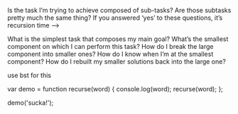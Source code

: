 Is the task I’m trying to achieve composed of sub-tasks?
Are those subtasks pretty much the same thing?
If you answered ‘yes’ to these questions, it’s recursion time -->

What is the simplest task that composes my main goal?
What’s the smallest component on which I can perform this task?
How do I break the large component into smaller ones?
How do I know when I’m at the smallest component?
How do I rebuilt my smaller solutions back into the large one?

use bst for this

var demo = function recurse(word) {
    console.log(word);
    recurse(word);
};

demo('sucka!');